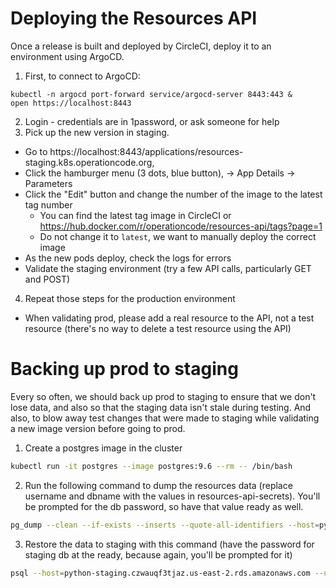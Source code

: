 # Deploying the Resources API

Once a release is built and deployed by CircleCI, deploy it to an environment using ArgoCD.

1. First, to connect to ArgoCD:
```
kubectl -n argocd port-forward service/argocd-server 8443:443 &
open https://localhost:8443
```
2. Login - credentials are in 1password, or ask someone for help
3. Pick up the new version in staging.
  - Go to https://localhost:8443/applications/resources-staging.k8s.operationcode.org,
  - Click the hamburger menu (3 dots, blue button), -> App Details -> Parameters
  - Click the "Edit" button and change the number of the image to the latest tag number
    - You can find the latest tag image in CircleCI or https://hub.docker.com/r/operationcode/resources-api/tags?page=1
    - Do not change it to `latest`, we want to manually deploy the correct image
  - As the new pods deploy, check the logs for errors
  - Validate the staging environment (try a few API calls, particularly GET and POST)
4. Repeat those steps for the production environment
  - When validating prod, please add a real resource to the API, not a test resource (there's no way to delete a test resource using the API)

# Backing up prod to staging

Every so often, we should back up prod to staging to ensure that we don't lose data, and also so that the staging data isn't stale during testing. And also, to blow away test changes that were made to staging while validating a new image version before going to prod.

1. Create a postgres image in the cluster
```bash
kubectl run -it postgres --image postgres:9.6 --rm -- /bin/bash
```
2. Run the following command to dump the resources data (replace username and dbname with the values in resources-api-secrets). You'll be prompted for the db password, so have that value ready as well.
```bash
pg_dump --clean --if-exists --inserts --quote-all-identifiers --host=python-prod.czwauqf3tjaz.us-east-2.rds.amazonaws.com --username=XXXX --dbname=XXX -f prod_backup.sql
```
3. Restore the data to staging with this command (have the password for staging db at the ready, because again, you'll be prompted for it)
```bash
psql --host=python-staging.czwauqf3tjaz.us-east-2.rds.amazonaws.com --username=XXXX --dbname=XXXX -f prod_backup.sql
```
